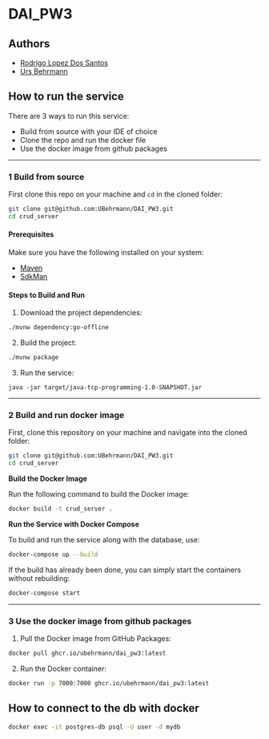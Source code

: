 # DAI_PW3

## Authors

- [Rodrigo Lopez Dos Santos](https://github.com/RodrigoLopesDos)
- [Urs Behrmann](https://github.com/UBehrmann) 

## How to run the service

There are 3 ways to run this service:
- Build from source with your IDE of choice
- Clone the repo and run the docker file
- Use the docker image from github packages

___

### 1 Build from source

First clone this repo on your machine and `cd` in the cloned folder:

```bash
git clone git@github.com:UBehrmann/DAI_PW3.git
cd crud_server
```

####  Prerequisites

Make sure you have the following installed on your system:

- [Maven](https://maven.apache.org/)
- [SdkMan](https://sdkman.io/)

#### Steps to Build and Run

1. Download the project dependencies:
```bash
./mvnw dependency:go-offline
```

2. Build the project:

```bash
./mvnw package
```

3. Run the service:

```
java -jar target/java-tcp-programming-1.0-SNAPSHOT.jar
```

___

### 2 Build and run docker image

First, clone this repository on your machine and navigate into the cloned folder:

```bash
git clone git@github.com:UBehrmann/DAI_PW3.git
cd crud_server
```

**Build the Docker Image**

Run the following command to build the Docker image:

```bash
docker build -t crud_server .
```

**Run the Service with Docker Compose**

To build and run the service along with the database, use:

```bash
docker-compose up --build
```

If the build has already been done, you can simply start the containers without rebuilding:

```bash
docker-compose start
```

___

### 3 Use the docker image from github packages

1. Pull the Docker image from GitHub Packages:

```bash
docker pull ghcr.io/ubehrmann/dai_pw3:latest
```

2. Run the Docker container:

```bash
docker run -p 7000:7000 ghcr.io/ubehrmann/dai_pw3:latest
```

## How to connect to the db with docker

```bash
docker exec -it postgres-db psql -U user -d mydb
```
